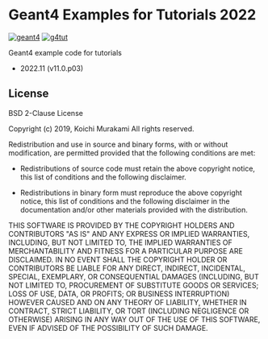 # Geant4 Examples for Tutorials 2022

[![geant4](https://img.shields.io/badge/geant4-11.0-blue.svg)](http://www.geant4.org/)
[![g4tut](https://img.shields.io/badge/g4tut-2022.10-orange.svg)](https://wiki.kek.jp/display/geant4)


Geant4 example code for tutorials

* 2022.11 (v11.0.p03)

## License
BSD 2-Clause License

Copyright (c) 2019, Koichi Murakami
All rights reserved.

Redistribution and use in source and binary forms, with or without
modification, are permitted provided that the following conditions are met:

* Redistributions of source code must retain the above copyright notice, this
  list of conditions and the following disclaimer.

* Redistributions in binary form must reproduce the above copyright notice,
  this list of conditions and the following disclaimer in the documentation
  and/or other materials provided with the distribution.

THIS SOFTWARE IS PROVIDED BY THE COPYRIGHT HOLDERS AND CONTRIBUTORS "AS IS"
AND ANY EXPRESS OR IMPLIED WARRANTIES, INCLUDING, BUT NOT LIMITED TO, THE
IMPLIED WARRANTIES OF MERCHANTABILITY AND FITNESS FOR A PARTICULAR PURPOSE ARE
DISCLAIMED. IN NO EVENT SHALL THE COPYRIGHT HOLDER OR CONTRIBUTORS BE LIABLE
FOR ANY DIRECT, INDIRECT, INCIDENTAL, SPECIAL, EXEMPLARY, OR CONSEQUENTIAL
DAMAGES (INCLUDING, BUT NOT LIMITED TO, PROCUREMENT OF SUBSTITUTE GOODS OR
SERVICES; LOSS OF USE, DATA, OR PROFITS; OR BUSINESS INTERRUPTION) HOWEVER
CAUSED AND ON ANY THEORY OF LIABILITY, WHETHER IN CONTRACT, STRICT LIABILITY,
OR TORT (INCLUDING NEGLIGENCE OR OTHERWISE) ARISING IN ANY WAY OUT OF THE USE
OF THIS SOFTWARE, EVEN IF ADVISED OF THE POSSIBILITY OF SUCH DAMAGE.